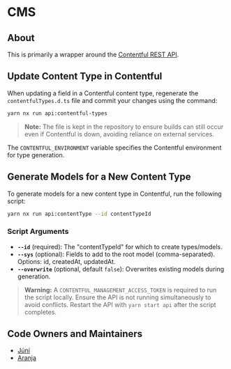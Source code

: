 # CMS

## About

This is primarily a wrapper around the [Contentful REST API](https://www.contentful.com/developers/docs/references/content-delivery-api/).

## Update Content Type in Contentful

When updating a field in a Contentful content type, regenerate the `contentfulTypes.d.ts` file and commit your changes using the command:

```bash
yarn nx run api:contentful-types
```

> **Note:** The file is kept in the repository to ensure builds can still occur even if Contentful is down, avoiding reliance on external services.

The `CONTENTFUL_ENVIRONMENT` variable specifies the Contentful environment for type generation.

## Generate Models for a New Content Type

To generate models for a new content type in Contentful, run the following script:

```bash
yarn nx run api:contentType --id contentTypeId
```

### Script Arguments

- **`--id`** (required): The "contentTypeId" for which to create types/models.
- **`--sys`** (optional): Fields to add to the root model (comma-separated). Options: id, createdAt, updatedAt.
- **`--overwrite`** (optional, default `false`): Overwrites existing models during generation.

> **Warning:** A `CONTENTFUL_MANAGEMENT_ACCESS_TOKEN` is required to run the script locally. Ensure the API is not running simultaneously to avoid conflicts. Restart the API with `yarn start api` after the script completes.

## Code Owners and Maintainers

- [Júní](https://github.com/orgs/island-is/teams/juni/members)
- [Aranja](https://github.com/orgs/island-is/teams/aranja/members)
